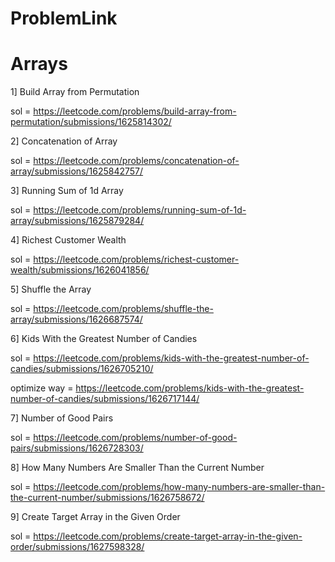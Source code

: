 # ProblemLink
# Arrays
1] Build Array from Permutation

sol = https://leetcode.com/problems/build-array-from-permutation/submissions/1625814302/

2] Concatenation of Array

sol = https://leetcode.com/problems/concatenation-of-array/submissions/1625842757/

3] Running Sum of 1d Array

sol = https://leetcode.com/problems/running-sum-of-1d-array/submissions/1625879284/

4] Richest Customer Wealth 

sol = https://leetcode.com/problems/richest-customer-wealth/submissions/1626041856/

5] Shuffle the Array

sol = https://leetcode.com/problems/shuffle-the-array/submissions/1626687574/

6] Kids With the Greatest Number of Candies

sol = https://leetcode.com/problems/kids-with-the-greatest-number-of-candies/submissions/1626705210/

optimize way = https://leetcode.com/problems/kids-with-the-greatest-number-of-candies/submissions/1626717144/

7] Number of Good Pairs

sol = https://leetcode.com/problems/number-of-good-pairs/submissions/1626728303/

8] How Many Numbers Are Smaller Than the Current Number

sol = https://leetcode.com/problems/how-many-numbers-are-smaller-than-the-current-number/submissions/1626758672/

9]  Create Target Array in the Given Order

sol = https://leetcode.com/problems/create-target-array-in-the-given-order/submissions/1627598328/
